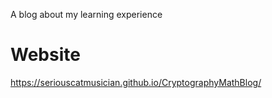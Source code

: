 A blog about my learning experience

# Website
https://seriouscatmusician.github.io/CryptographyMathBlog/
